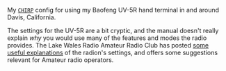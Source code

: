 My [`CHIRP`](http://chirp.danplanet.com/projects/chirp/wiki/Home)
config for using my Baofeng UV-5R hand terminal in and around Davis,
California.

The settings for the UV-5R are a bit cryptic, and the manual doesn't
really explain *why* you would use many of the features and modes the
radio provides. The Lake Wales Radio Amateur Radio Club has posted 
[some useful explanations](http://lwra.us/links-2/baofeng-uv5r/) of
the radion's settings, and offers some suggestions relevant for
Amateur radio operators. 
